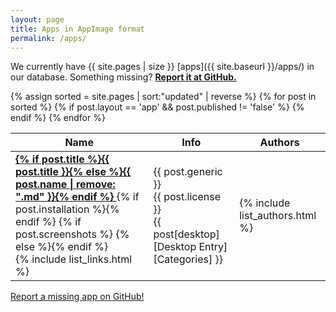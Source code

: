 ```yaml
---
layout: page
title: Apps in AppImage format
permalink: /apps/
---
```


We currently have {{ site.pages | size }} [apps]({{ site.baseurl }}/apps/) in our database. Something missing? [**Report it at GitHub.**](https://github.com/AppImage/AppImageHub/issues/new)

<table class="overview tablesorter">
  <thead>
    <tr>
      <th>Name</th>
      <th>Info</th>
      <th>Authors</th>
    </tr>
  </thead>
  <tbody>
    {% assign sorted = site.pages | sort:"updated" | reverse %}
    {% for post in sorted %}
      {% if post.layout == 'app' && post.published != 'false' %}
        <tr id="{{ post.url }}">
          <td>
            <a href="{{ site.baseurl }}{{ post.url }}" style="font-weight:bold">
              {% if post.title %}{{ post.title }}{% else %}{{ post.name | remove: ".md" }}{% endif %}
            </a>
            {% if post.installation %}<span class="octicon octicon-package" title="Package available"></span>{% endif %}
            {% if post.screenshots %} {% else %}<span class="octicon octicon-device-desktop" title="Screenshot missing" style="color:#c00;"></span>{% endif %}
            <br/>
            {% include list_links.html %}
          </td>
          <td>
            {{ post.generic }}<br/>
            {{ post.license }}<br/>
            {{ post[desktop][Desktop Entry][Categories] }}
          </td>
          <td>
            {% include list_authors.html %}
          </td>
        </tr>
      {% endif %}
    {% endfor %}
  </tbody>
</table>

<p><a class="b" href="https://github.com/AppImage/AppImageHub/issues/new"><span class="octicon octicon-pencil"></span> Report a missing app on GitHub!</a></p>
